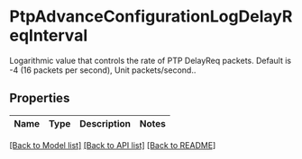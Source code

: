 # PtpAdvanceConfigurationLogDelayReqInterval

Logarithmic value that controls the rate of PTP DelayReq packets. Default is -4 (16 packets per second), Unit packets/second..

## Properties

Name | Type | Description | Notes
------------ | ------------- | ------------- | -------------

[[Back to Model list]](../README.md#documentation-for-models) [[Back to API list]](../README.md#documentation-for-api-endpoints) [[Back to README]](../README.md)


